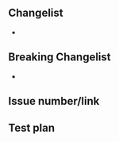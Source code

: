 <!--- Provide a general summary of your changes in the Title above -->

## Changelist
<!-- Bulleted list of changes made -->
- 

## Breaking Changelist
<!-- Delete section if none, bulleted list of breaking changes -->
- 

## Issue number/link
<!-- Link to related issues -->

## Test plan
<!-- How will this be tested -->
